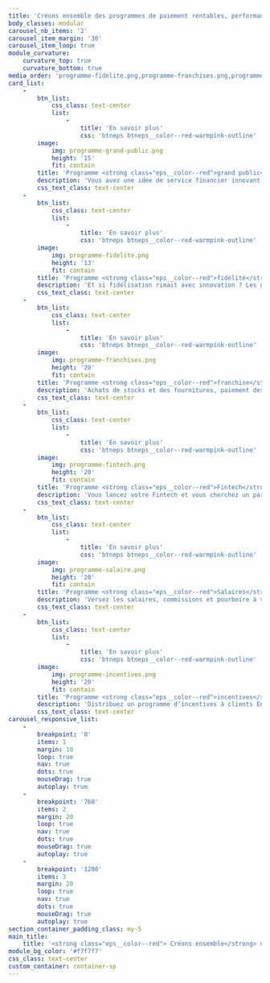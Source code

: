 ```yaml
---
title: 'Créons ensemble des programmes de paiement rentables, performants et sécurisés'
body_classes: modular
carousel_nb_items: '2'
carousel_item_margin: '30'
carousel_item_loop: true
module_curvature:
    curvature_top: true
    curvature_bottom: true
media_order: 'programme-fidelite.png,programme-franchises.png,programme-grand-public.png,programme-incentives.png,programme-salaire.png,programme-fintech.png'
card_list:
    -
        btn_list:
            css_class: text-center
            list:
                -
                    title: 'En savoir plus'
                    css: 'btneps btneps__color--red-warmpink-outline'
        image:
            img: programme-grand-public.png
            height: '15'
            fit: contain
        title: 'Programme <strong class="eps__color--red">grand public</strong>'
        description: 'Vous avez une idée de service financier innovant pour vos clients ? E-Pay Space accompagne les entreprises qui souhaitent diversifier leur offre pour le Grand Public.'
        css_text_class: text-center
    -
        btn_list:
            css_class: text-center
            list:
                -
                    title: 'En savoir plus'
                    css: 'btneps btneps__color--red-warmpink-outline'
        image:
            img: programme-fidelite.png
            height: '13'
            fit: contain
        title: 'Programme <strong class="eps__color--red">fidélité</strong>'
        description: 'Et si fidélisation rimait avec innovation ? Les grandes enseignes retail investissent dans la digitalisation de leur expérience de paiement. E-Pay Space peut vous accompagner dans cette transformation.'
        css_text_class: text-center
    -
        btn_list:
            css_class: text-center
            list:
                -
                    title: 'En savoir plus'
                    css: 'btneps btneps__color--red-warmpink-outline'
        image:
            img: programme-franchises.png
            height: '20'
            fit: contain
        title: 'Programme <strong class="eps__color--red">franchise</strong>'
        description: 'Achats de stocks et des fournitures, paiement des collaborateurs, gestion des frais…aidez vos franchisés à optimiser leurs dépenses pour une gestion optimale du business !'
        css_text_class: text-center
    -
        btn_list:
            css_class: text-center
            list:
                -
                    title: 'En savoir plus'
                    css: 'btneps btneps__color--red-warmpink-outline'
        image:
            img: programme-fintech.png
            height: '20'
            fit: contain
        title: 'Programme <strong class="eps__color--red">Fintech</strong>'
        description: 'Vous lancez votre Fintech et vous cherchez un partenaire technique ? Vous frappez à la bonne porte. E-Pay Space vous accompagne et vous aide à concevoir votre solution de paiement.'
        css_text_class: text-center
    -
        btn_list:
            css_class: text-center
            list:
                -
                    title: 'En savoir plus'
                    css: 'btneps btneps__color--red-warmpink-outline'
        image:
            img: programme-salaire.png
            height: '20'
            fit: contain
        title: 'Programme <strong class="eps__color--red">Salaires</strong>'
        description: 'Versez les salaires, commissions et pourboire à vos collaborateurs sur des cartes dédiées et évitez ainsi le transfert d’argent liquide. Emettez autant de cartes que vous le souhaitez.'
        css_text_class: text-center
    -
        btn_list:
            css_class: text-center
            list:
                -
                    title: 'En savoir plus'
                    css: 'btneps btneps__color--red-warmpink-outline'
        image:
            img: programme-incentives.png
            height: '20'
            fit: contain
        title: 'Programme <strong class="eps__color--red">incentives</strong>'
        description: 'Distribuez un programme d’incentives à clients Entreprise. Fournissez-leur des cartes pour leurs employés et simplifiez la gestion interne de leurs opérations commerciales !'
        css_text_class: text-center
carousel_responsive_list:
    -
        breakpoint: '0'
        items: 1
        margin: 10
        loop: true
        nav: true
        dots: true
        mouseDrag: true
        autoplay: true
    -
        breakpoint: '768'
        items: 2
        margin: 20
        loop: true
        nav: true
        dots: true
        mouseDrag: true
        autoplay: true
    -
        breakpoint: '1200'
        items: 3
        margin: 20
        loop: true
        nav: true
        dots: true
        mouseDrag: true
        autoplay: true
section_container_padding_class: my-5
main_title:
    title: '<strong class="eps__color--red"> Créons ensemble</strong> des programmes de paiement rentables, performants et sécurisés'
module_bg_color: '#f7f7f7'
css_class: text-center
custom_container: container-sp
---
```


